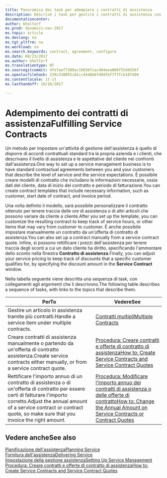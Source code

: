 ```yaml
---
title: Panoramica dei task per adempiere i contratti di assistenza
description: Descrive i task per gestire i contratti di assistenza con i clienti.
documentationcenter: 
author: bholtorf
ms.prod: dynamics-nav-2017
ms.topic: article
ms.devlang: na
ms.tgt_pltfrm: na
ms.workload: na
ms.search.keywords: contract, agreement, configure
ms.date: 08/23/2017
ms.author: bholtorf
ms.translationtype: HT
ms.sourcegitcommit: 4fefaef7380ac10836fcac404eea006f55d8556f
ms.openlocfilehash: 239c330055c81cc4446b6fd9dfef7fffcb107499
ms.contentlocale: it-it
ms.lasthandoff: 10/16/2017

---
```

# <a name="fulfilling-service-contracts"></a><span data-ttu-id="b6214-103">Adempimento dei contratti di assistenza</span><span class="sxs-lookup"><span data-stu-id="b6214-103">Fulfilling Service Contracts</span></span> 
<span data-ttu-id="b6214-104">Un metodo per impostare un'attività di gestione dell'assistenza è quello di disporre di accordi contrattuali standard tra la propria azienda e i clienti, che descrivano il livello di assistenza e le aspettative del cliente nei confronti dall'assistenza.</span><span class="sxs-lookup"><span data-stu-id="b6214-104">One way to set up a service management business is to have standard contractual agreements between you and your customers that describe the level of service and the service expectations.</span></span> <span data-ttu-id="b6214-105">È possibile creare modelli di contratto che includano le informazioni necessarie, ossia dati del cliente, data di inizio del contratto e periodo di fatturazione.</span><span class="sxs-lookup"><span data-stu-id="b6214-105">You can create contract templates that include necessary information, such as customer, start date of contract, and invoice period.</span></span>  
  
<span data-ttu-id="b6214-106">Una volta definito il modello, sarà possibile personalizzare il contratto ottenuto per tenere traccia delle ore di assistenza o di altri articoli che possono variare da cliente a cliente.</span><span class="sxs-lookup"><span data-stu-id="b6214-106">After you set up the template, you can customize the resulting contract to keep track of service hours, or other items that may vary from customer to customer.</span></span> <span data-ttu-id="b6214-107">È anche possibile impostare manualmente un contratto da un'offerta di contratto di assistenza.</span><span class="sxs-lookup"><span data-stu-id="b6214-107">You can also set up a contract manually from a service contract quote.</span></span> <span data-ttu-id="b6214-108">Infine, si possono rettificare i prezzi dell'assistenza per tenere traccia degli sconti a cui un dato cliente ha diritto, specificando l'ammontare dello sconto nella finestra **Contratto di assistenza**.</span><span class="sxs-lookup"><span data-stu-id="b6214-108">Finally, you can adjust your service pricing to keep track of discounts that a specific customer qualifies for, by specifying the discount amount in the **Service Contract** window.</span></span>  

<span data-ttu-id="b6214-109">Nella tabella seguente viene descritta una sequenza di task, con collegamenti agli argomenti che li descrivono.</span><span class="sxs-lookup"><span data-stu-id="b6214-109">The following table describes a sequence of tasks, with links to the topics that describe them.</span></span>   
  
|<span data-ttu-id="b6214-110">**Per**</span><span class="sxs-lookup"><span data-stu-id="b6214-110">**To**</span></span>|<span data-ttu-id="b6214-111">**Vedere**</span><span class="sxs-lookup"><span data-stu-id="b6214-111">**See**</span></span>|  
|------------|-------------|  
|<span data-ttu-id="b6214-112">Gestire un articolo in assistenza tramite più contratti.</span><span class="sxs-lookup"><span data-stu-id="b6214-112">Handle a service item under multiple contracts.</span></span> | [<span data-ttu-id="b6214-113">Contratti multipli</span><span class="sxs-lookup"><span data-stu-id="b6214-113">Multiple Contracts</span></span>](service-multiple-contracts.md)|  
|<span data-ttu-id="b6214-114">Creare contratti di assistenza manualmente o partendo da un'offerta di contratto assistenza.</span><span class="sxs-lookup"><span data-stu-id="b6214-114">Create service contracts either manually, or from a service contract quote.</span></span>| [<span data-ttu-id="b6214-115">Procedura: Creare contratti e offerte di contratto di assistenza</span><span class="sxs-lookup"><span data-stu-id="b6214-115">How to: Create Service Contracts and Service Contract Quotes</span></span>](service-how-to-create-service-contracts-and-service-contract-quotes.md)|
|<span data-ttu-id="b6214-116">Rettificare l'importo annuo di un contratto di assistenza o di un'offerta di contratto per essere certi di fatturare l'importo corretto.</span><span class="sxs-lookup"><span data-stu-id="b6214-116">Adjust the annual amount of a service contract or contract quote, so make sure that you invoice the right amount.</span></span>|[<span data-ttu-id="b6214-117">Procedura: Modificare l'importo annuo dei contratti di assistenza o delle offerte di contratto</span><span class="sxs-lookup"><span data-stu-id="b6214-117">How to: Change the Annual Amount on Service Contracts or Contract Quotes</span></span>](service-how-to-change-the-annual-amount-on-service-contracts-or-contract-quotes.md)|

## <a name="see-also"></a><span data-ttu-id="b6214-118">Vedere anche</span><span class="sxs-lookup"><span data-stu-id="b6214-118">See also</span></span>
[<span data-ttu-id="b6214-119">Pianificazione dell'assistenza</span><span class="sxs-lookup"><span data-stu-id="b6214-119">Planning Service</span></span>](service-plan-service.md)  
[<span data-ttu-id="b6214-120">Fornitura dell'assistenza</span><span class="sxs-lookup"><span data-stu-id="b6214-120">Delivering Service</span></span>](service-deliver-service.md)  
[<span data-ttu-id="b6214-121">Impostazione della gestione assistenza</span><span class="sxs-lookup"><span data-stu-id="b6214-121">Setting Up Service Management</span></span>](service-setup-service.md)  
[<span data-ttu-id="b6214-122">Procedura: Creare contratti e offerte di contratto di assistenza</span><span class="sxs-lookup"><span data-stu-id="b6214-122">How to: Create Service Contracts and Service Contract Quotes</span></span>](service-how-to-create-service-contracts-and-service-contract-quotes.md)  


